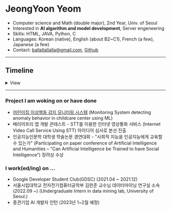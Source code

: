 # JeongYoon Yeom
- Computer science and Math (double major), 2nd Year, Univ. of Seoul
- Interested in **AI algorithm and model development**, Server engeneering
- Skills: HTML, JAVA, Python, C
- Languages: Korean (native), English (about B2~C1), French (a few), Japanese (a few)
- Contact: ballallallalla@gmail.com, [Github](https://github.com/owao)

---

## Timeline

<details>
<summary>View</summary>

### 2018.03 ~ 2021.02
- Studied at Hana Academy Seoul(HAS)

### 2021.03 ~ 2022.02
- **May**
    - <Hackathon> Participating on JunctionXSeoul Hackathon(Online Global Hackathon) - Frontend developer & designer
- **April ~ August**
    - GDSC Team project “Monitoring System detecting anomaly behavior in childcare center using ML” develop - Hub developer (cooperation with backend part)
- **April ~ Feburary**
    - Google Developer Students Club member(GDSC) - Work on Web-Bigginer Team, 2021 Spring Project team, and Mobile Team
- **May ~ September**
    - Barrier Free Application Development Contest - Internet Video Call Service Using STT (ideas)

### 2022.03 ~ 2023.02
- **March**
    - Participating on paper conference of Artificial Intelligence and Humanities – “Can Artificial Intelligence be Trained to have Social Intelligence”
- **August**
    - Campus Town Employment Academy Study in Univ. of Seoul (AI development)
- **September ~ Present**
    - Undergraduate Intern in data mining lab, University of Seoul.

</details>

---

### Project I am woking on or have done
- [어린이집 이상행동 감지 모니터링 시스템](https://github.com/DSC-University-of-Seoul/2021-spring-project)
  (Monitoring System detecting anomaly behavior in childcare center using ML)
- 배리어프리 앱 개발 콘테스트 - STT를 이용한 인터넷 영상통화 서비스 (Internet Video Call Service Using STT) 아이디어 심사로 본선 진출
- 인공지능인문학 대학생 학술논문 경연대회 - "사회적 지능을 인공지능에게 교육할 수 있는가" (Participating on paper conference of Artificial Intelligence and Humanities – “Can Artificial Intelligence be Trained to have Social Intelligence”) 장려상 수상

### I work(ed/ing) on ...
- Google Developer Student Club(GDSC) (2021.04 ~ 2021.12)
- 서울시립대학교 전자전기컴퓨터공학부 김한준 교수님 데이터마이닝 연구실 소속 (2022.09 ~) (Undergraduate Intern in data mining lab, University of Seoul.)
- 중견기업 AI 개발자 인턴 (2023년 1~2월 예정)